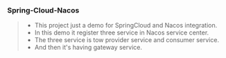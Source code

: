### Spring-Cloud-Nacos
> + This project just a demo for SpringCloud and Nacos integration.
> + In this demo it register three service in Nacos service center.
> + The three service is tow provider service and consumer service.
> + And then it's having gateway service.